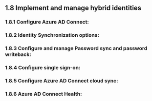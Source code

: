 ## 1.8 Implement and manage hybrid identities

### 1.8.1 Configure Azure AD Connect:


### 1.8.2 Identity Synchronization options:


### 1.8.3 Configure and manage Password sync and password writeback:


### 1.8.4 Configure single sign-on:


### 1.8.5 Configure Azure AD Connect cloud sync:


### 1.8.6 Azure AD Connect Health:
